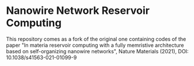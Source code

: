 # Nanowire Network Reservoir Computing
This repository comes as a fork of the original one containing codes of the paper 
"In materia reservoir computing with a fully memristive architecture based on self-organizing nanowire networks", Nature Materials (2021), DOI: 10.1038/s41563-021-01099-9 
